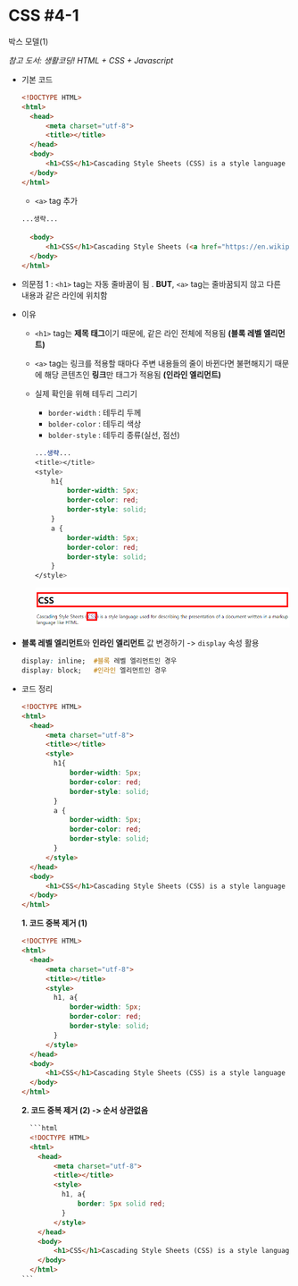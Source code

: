# CSS #4-1

박스 모델(1)

*참고 도서: 생활코딩! HTML + CSS + Javascript*



- 기본 코드

  ```html
  <!DOCTYPE HTML>
  <html>
    <head>
        <meta charset="utf-8">
        <title></title>
    </head>
    <body>
        <h1>CSS</h1>Cascading Style Sheets (CSS) is a style language used for describing the presentation of a document written in a markup language like HTML.
    </body>
  </html>
  ```

  - `<a>` tag 추가

  ```html
  ...생략...
  
    <body>
        <h1>CSS</h1>Cascading Style Sheets (<a href="https://en.wikipedia.org/">CSS</a>) is a style language used for describing the presentation of a document written in a markup language like HTML.
    </body>
  </html>
  ```

- 의문점 1 : `<h1>` tag는 자동 줄바꿈이 됨 .  **BUT**, `<a>` tag는 줄바꿈되지 않고 다른 내용과 같은 라인에 위치함 

- 이유 

  -  `<h1>` tag는 **제목 태그**이기 때문에, 같은 라인 전체에 적용됨 **(블록 레벨 엘리먼트)**

  - `<a>` tag는 링크를 적용할 때마다 주변 내용들의 줄이 바뀐다면 불편해지기 때문에 해당 콘텐츠인 **링크**만 태그가 적용됨 **(인라인 엘리먼트)**

    

  - 실제 확인을 위해 테두리 그리기

    - `border-width` : 테두리 두께
    - `bolder-color` : 테두리 색상
    - `bolder-style` : 테두리 종류(실선, 점선)

    ```css
    ...생략...
    <title></title>
    <style>
        h1{
            border-width: 5px;
            border-color: red;
            border-style: solid;
        }
        a {
            border-width: 5px;
            border-color: red;
            border-style: solid;
        }
    </style>
    ```

    ![CSS_box](.\image\CSS(4)-1.PNG)






- **블록 레벨 엘리먼트**와 **인라인 엘리먼트** 값 변경하기 -> `display` 속성 활용

  ```CSS
  display: inline;  #블록 레벨 엘리먼트인 경우
  display: block;   #인라인 엘리먼트인 경우
  ```

- 코드 정리

  ```html
  <!DOCTYPE HTML>
  <html>
    <head>
        <meta charset="utf-8">
        <title></title>
        <style>
          h1{
              border-width: 5px;
              border-color: red;
              border-style: solid;
          }
          a {
              border-width: 5px;
              border-color: red;
              border-style: solid;
          }
        </style>
    </head>
    <body>
        <h1>CSS</h1>Cascading Style Sheets (CSS) is a style language used for describing the presentation of a document written in a markup language like HTML.
    </body>
  </html>
  ```

  **1. 코드 중복 제거 (1)**

     ```html
     <!DOCTYPE HTML>
     <html>
       <head>
           <meta charset="utf-8">
           <title></title>
           <style>
             h1, a{
                 border-width: 5px;
                 border-color: red;
                 border-style: solid;
             }
           </style>
       </head>
       <body>
           <h1>CSS</h1>Cascading Style Sheets (CSS) is a style language used for describing the presentation of a document written in a markup language like HTML.
       </body>
     </html>
     ```

     **2. 코드 중복 제거 (2) -> 순서 상관없음**

  ~~~html
    ```html
    <!DOCTYPE HTML>
    <html>
      <head>
          <meta charset="utf-8">
          <title></title>
          <style>
            h1, a{
                border: 5px solid red;
            }
          </style>
      </head>
      <body>
          <h1>CSS</h1>Cascading Style Sheets (CSS) is a style language used for describing the presentation of a document written in a markup language like HTML.
      </body>
    </html>
  ```
  ~~~
  
  
  ​      